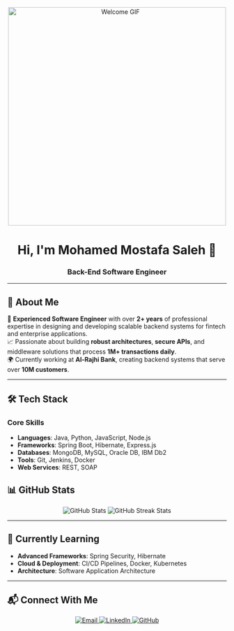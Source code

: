<!-- Header Section -->
<div align="center">
  <img src="https://media.giphy.com/media/f3iwJFOVOwuy7K6FFw/giphy.gif" alt="Welcome GIF" width="500"/>
</div>

<h1 align="center">Hi, I'm Mohamed Mostafa Saleh 👋</h1>
<h3 align="center">Back-End Software Engineer</h3>

---

## 🚀 About Me

🎯 **Experienced Software Engineer** with over **2+ years** of professional expertise in designing and developing scalable backend systems for fintech and enterprise applications.  
📈 Passionate about building **robust architectures**, **secure APIs**, and middleware solutions that process **1M+ transactions daily**.  
🌍 Currently working at **Al-Rajhi Bank**, creating backend systems that serve over **10M customers**.

---

## 🛠️ Tech Stack

### Core Skills
- **Languages**: Java, Python, JavaScript, Node.js
- **Frameworks**: Spring Boot, Hibernate, Express.js
- **Databases**: MongoDB, MySQL, Oracle DB, IBM Db2
- **Tools**: Git, Jenkins, Docker
- **Web Services**: REST, SOAP

## 📊 GitHub Stats

<p align="center">
  <img src="https://github-readme-stats.vercel.app/api?username=mohamed-142&show_icons=true&theme=github_dark" alt="GitHub Stats" />
  <img src="https://github-readme-streak-stats.herokuapp.com/?user=mohamed-142&theme=github_dark" alt="GitHub Streak Stats" />
</p>

---

## 🌱 Currently Learning

- **Advanced Frameworks**: Spring Security, Hibernate  
- **Cloud & Deployment**: CI/CD Pipelines, Docker, Kubernetes  
- **Architecture**: Software Application Architecture  

---

## 📬 Connect With Me

<p align="center">
  <a href="mailto:mohamed.mostafa14299@gmail.com">
    <img src="https://img.shields.io/badge/Email-D14836?style=for-the-badge&logo=gmail&logoColor=white" alt="Email"/>
  </a>
  <a href="https://linkedin.com/in/mohamed142" target="_blank">
    <img src="https://img.shields.io/badge/LinkedIn-0077B5?style=for-the-badge&logo=linkedin&logoColor=white" alt="LinkedIn"/>
  </a>
  <a href="https://github.com/mohamed-142" target="_blank">
    <img src="https://img.shields.io/badge/GitHub-100000?style=for-the-badge&logo=github&logoColor=white" alt="GitHub"/>
  </a>
</p>
